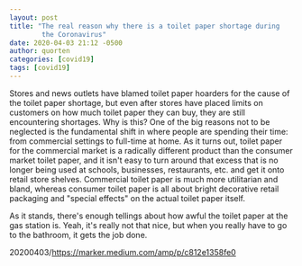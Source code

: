 ```yaml
---
layout: post
title: "The real reason why there is a toilet paper shortage during
        the Coronavirus"
date: 2020-04-03 21:12 -0500
author: quorten
categories: [covid19]
tags: [covid19]
---
```


Stores and news outlets have blamed toilet paper hoarders for the
cause of the toilet paper shortage, but even after stores have placed
limits on customers on how much toilet paper they can buy, they are
still encountering shortages.  Why is this?  One of the big reasons
not to be neglected is the fundamental shift in where people are
spending their time: from commercial settings to full-time at home.
As it turns out, toilet paper for the commercial market is a radically
different product than the consumer market toilet paper, and it isn't
easy to turn around that excess that is no longer being used at
schools, businesses, restaurants, etc. and get it onto retail store
shelves.  Commercial toilet paper is much more utilitarian and bland,
whereas consumer toilet paper is all about bright decorative retail
packaging and "special effects" on the actual toilet paper itself.

As it stands, there's enough tellings about how awful the toilet paper
at the gas station is.  Yeah, it's really not that nice, but when you
really have to go to the bathroom, it gets the job done.

20200403/https://marker.medium.com/amp/p/c812e1358fe0
